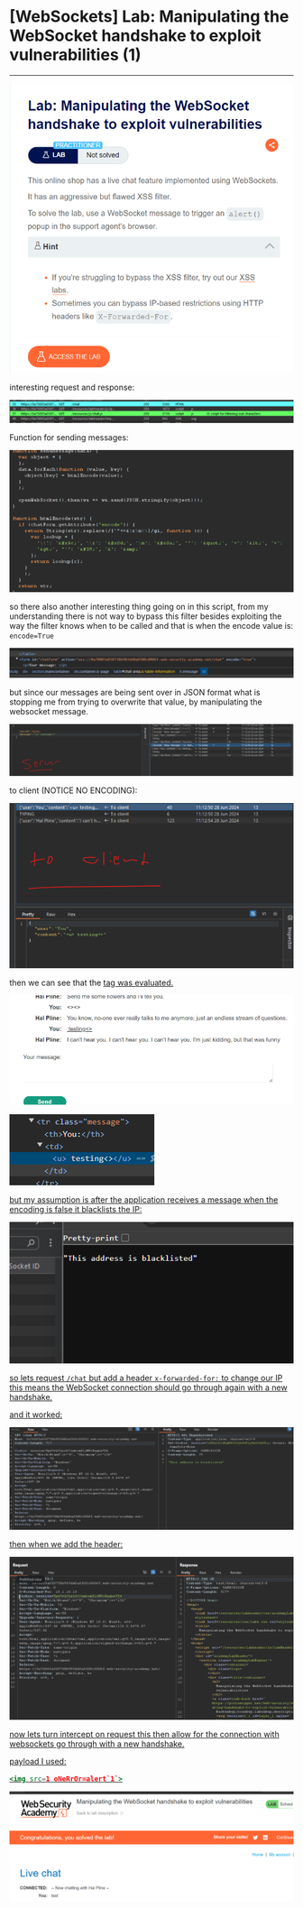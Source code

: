 # [WebSockets] Lab: Manipulating the WebSocket handshake to exploit vulnerabilities (1)

---

![Untitled](%5BWebSockets%5D%20Lab%20Manipulating%20the%20WebSocket%20handsh%20c23322ff1c3a441d8de7c00d95ba7f58/Untitled.png)

interesting request and response: 

![Untitled](%5BWebSockets%5D%20Lab%20Manipulating%20the%20WebSocket%20handsh%20c23322ff1c3a441d8de7c00d95ba7f58/Untitled%201.png)

Function for sending messages: 

![Untitled](%5BWebSockets%5D%20Lab%20Manipulating%20the%20WebSocket%20handsh%20c23322ff1c3a441d8de7c00d95ba7f58/Untitled%202.png)

so there also another interesting thing going on in this script, from my understanding there is not way to bypass this filter besides exploiting the way the filter knows when to be called and that is when the encode value is: `encode=True`  

![Untitled](%5BWebSockets%5D%20Lab%20Manipulating%20the%20WebSocket%20handsh%20c23322ff1c3a441d8de7c00d95ba7f58/Untitled%203.png)

but since our messages are being sent over in JSON format what is stopping me from trying to overwrite that value, by manipulating the websocket message. 

![Untitled](%5BWebSockets%5D%20Lab%20Manipulating%20the%20WebSocket%20handsh%20c23322ff1c3a441d8de7c00d95ba7f58/Untitled%204.png)

to client (NOTICE NO ENCODING):

![Untitled](%5BWebSockets%5D%20Lab%20Manipulating%20the%20WebSocket%20handsh%20c23322ff1c3a441d8de7c00d95ba7f58/Untitled%205.png)

then we can see that the <u> tag was evaluated. 

![Untitled](%5BWebSockets%5D%20Lab%20Manipulating%20the%20WebSocket%20handsh%20c23322ff1c3a441d8de7c00d95ba7f58/Untitled%206.png)

![Untitled](%5BWebSockets%5D%20Lab%20Manipulating%20the%20WebSocket%20handsh%20c23322ff1c3a441d8de7c00d95ba7f58/Untitled%207.png)

but my assumption is after the application receives a message when the encoding is false it blacklists the IP: 

![Untitled](%5BWebSockets%5D%20Lab%20Manipulating%20the%20WebSocket%20handsh%20c23322ff1c3a441d8de7c00d95ba7f58/Untitled%208.png)

so lets request `/chat` but add a header `x-forwarded-for:` to change our IP this means the WebSocket connection should go through again with a new handshake. 

and it worked: 

![Untitled](%5BWebSockets%5D%20Lab%20Manipulating%20the%20WebSocket%20handsh%20c23322ff1c3a441d8de7c00d95ba7f58/Untitled%209.png)

then when we add the header: 

![Untitled](%5BWebSockets%5D%20Lab%20Manipulating%20the%20WebSocket%20handsh%20c23322ff1c3a441d8de7c00d95ba7f58/Untitled%2010.png)

now lets turn intercept on request this then allow for the connection with websockets go through with a new handshake. 

payload I used: 

```jsx
<img src=1 oNeRrOr=alert`1`>
```

![Untitled](%5BWebSockets%5D%20Lab%20Manipulating%20the%20WebSocket%20handsh%20c23322ff1c3a441d8de7c00d95ba7f58/Untitled%2011.png)